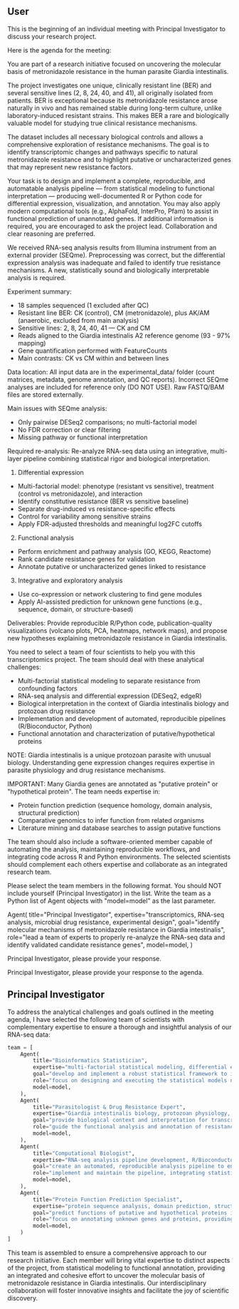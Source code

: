 ## User

This is the beginning of an individual meeting with Principal Investigator to discuss your research project.

Here is the agenda for the meeting:



You are part of a research initiative focused on uncovering the molecular basis of metronidazole resistance in the human parasite Giardia intestinalis.

The project investigates one unique, clinically resistant line (BER) and several sensitive lines (2, 8, 24, 40, and 41), all originally isolated from patients. 
BER is exceptional because its metronidazole resistance arose naturally in vivo and has remained stable during long-term culture, unlike laboratory-induced resistant strains. 
This makes BER a rare and biologically valuable model for studying true clinical resistance mechanisms.

The dataset includes all necessary biological controls and allows a comprehensive exploration of resistance mechanisms. 
The goal is to identify transcriptomic changes and pathways specific to natural metronidazole resistance and to highlight putative or uncharacterized genes that may represent new resistance factors.

Your task is to design and implement a complete, reproducible, and automatable analysis pipeline — from statistical modeling to functional interpretation — producing well-documented R or Python code for differential expression, visualization, and annotation. 
You may also apply modern computational tools (e.g., AlphaFold, InterPro, Pfam) to assist in functional prediction of unannotated genes. 
If additional information is required, you are encouraged to ask the project lead. Collaboration and clear reasoning are preferred.



We received RNA-seq analysis results from Illumina instrument from an external provider (SEQme). Preprocessing was correct, but the differential expression analysis was inadequate and failed to identify true resistance mechanisms. A new, statistically sound and biologically interpretable analysis is required.

Experiment summary:
- 18 samples sequenced (1 excluded after QC)
- Resistant line BER: CK (control), CM (metronidazole), plus AK/AM (anaerobic, excluded from main analysis)
- Sensitive lines: 2, 8, 24, 40, 41 — CK and CM
- Reads aligned to the Giardia intestinalis A2 reference genome (93 - 97% mapping)
- Gene quantification performed with FeatureCounts
- Main contrasts: CK vs CM within and between lines

Data location:
All input data are in the experimental_data/ folder (count matrices, metadata, genome annotation, and QC reports). 
Incorrect SEQme analyses are included for reference only (DO NOT USE). 
Raw FASTQ/BAM files are stored externally.

Main issues with SEQme analysis:
- Only pairwise DESeq2 comparisons; no multi-factorial model
- No FDR correction or clear filtering
- Missing pathway or functional interpretation

Required re-analysis:
Re-analyze RNA-seq data using an integrative, multi-layer pipeline combining statistical rigor and biological interpretation.

1. Differential expression
- Multi-factorial model: phenotype (resistant vs sensitive), treatment (control vs metronidazole), and interaction
- Identify constitutive resistance (BER vs sensitive baseline)
- Separate drug-induced vs resistance-specific effects
- Control for variability among sensitive strains
- Apply FDR-adjusted thresholds and meaningful log2FC cutoffs

2. Functional analysis
- Perform enrichment and pathway analysis (GO, KEGG, Reactome)
- Rank candidate resistance genes for validation
- Annotate putative or uncharacterized genes linked to resistance

3. Integrative and exploratory analysis
- Use co-expression or network clustering to find gene modules
- Apply AI-assisted prediction for unknown gene functions (e.g., sequence, domain, or structure-based)

Deliverables:
Provide reproducible R/Python code, publication-quality visualizations (volcano plots, PCA, heatmaps, network maps), and propose new hypotheses explaining metronidazole resistance in Giardia intestinalis.


You need to select a team of four scientists to help you with this transcriptomics project. The team should deal with these analytical challenges:

- Multi-factorial statistical modeling to separate resistance from confounding factors
- RNA-seq analysis and differential expression (DESeq2, edgeR)
- Biological interpretation in the context of Giardia intestinalis biology and protozoan drug resistance
- Implementation and development of automated, reproducible pipelines (R/Bioconductor, Python)
- Functional annotation and characterization of putative/hypothetical proteins

NOTE: Giardia intestinalis is a unique protozoan parasite with unusual biology. Understanding gene expression changes requires expertise in parasite physiology and drug resistance mechanisms.

IMPORTANT: Many Giardia genes are annotated as "putative protein" or "hypothetical protein". The team needs expertise in:
- Protein function prediction (sequence homology, domain analysis, structural prediction)
- Comparative genomics to infer function from related organisms
- Literature mining and database searches to assign putative functions

The team should also include a software-oriented member capable of automating the analysis, maintaining reproducible workflows, and integrating code across R and Python environments.
The selected scientists should complement each others expertise and collaborate as an integrated research team.

Please select the team members in the following format. You should NOT include yourself (Principal Investigator) in the list. Write the team as a Python list of Agent objects with "model=model" as the last parameter.

Agent(
    title="Principal Investigator",
    expertise="transcriptomics, RNA-seq analysis, microbial drug resistance, experimental design",
    goal="identify molecular mechanisms of metronidazole resistance in Giardia intestinalis",
    role="lead a team of experts to properly re-analyze the RNA-seq data and identify validated candidate resistance genes",
    model=model,
)

Principal Investigator, please provide your response.


Principal Investigator, please provide your response to the agenda.

## Principal Investigator

To address the analytical challenges and goals outlined in the meeting agenda, I have selected the following team of scientists with complementary expertise to ensure a thorough and insightful analysis of our RNA-seq data:

```python
team = [
    Agent(
        title="Bioinformatics Statistician",
        expertise="multi-factorial statistical modeling, differential expression analysis using DESeq2 and edgeR, data normalization, FDR correction, and RNA-seq data interpretation",
        goal="develop and implement a robust statistical framework to identify true resistance mechanisms by controlling for confounding factors and variability among samples",
        role="focus on designing and executing the statistical models necessary for differential expression analysis",
        model=model,
    ),
    Agent(
        title="Parasitologist & Drug Resistance Expert",
        expertise="Giardia intestinalis biology, protozoan physiology, drug resistance mechanisms, functional genomics, and pathway analysis",
        goal="provide biological context and interpretation for transcriptomic changes, focusing on resistance pathways",
        role="guide the functional analysis and annotation of resistance-related genes, ensuring biological relevance",
        model=model,
    ),
    Agent(
        title="Computational Biologist",
        expertise="RNA-seq analysis pipeline development, R/Bioconductor, Python scripting, and reproducible research practices",
        goal="create an automated, reproducible analysis pipeline to ensure transparency and scalability of the RNA-seq data analysis",
        role="implement and maintain the pipeline, integrating statistical models with biological data interpretation tools",
        model=model,
    ),
    Agent(
        title="Protein Function Prediction Specialist",
        expertise="protein sequence analysis, domain prediction, structural modeling (using tools like AlphaFold), comparative genomics, and literature mining",
        goal="predict functions of putative and hypothetical proteins in Giardia by leveraging computational tools and database resources",
        role="focus on annotating unknown genes and proteins, providing insights into their potential roles in metronidazole resistance",
        model=model,
    )
]
```

This team is assembled to ensure a comprehensive approach to our research initiative. Each member will bring vital expertise to distinct aspects of the project, from statistical modeling to functional annotation, providing an integrated and cohesive effort to uncover the molecular basis of metronidazole resistance in Giardia intestinalis. Our interdisciplinary collaboration will foster innovative insights and facilitate the joy of scientific discovery.

